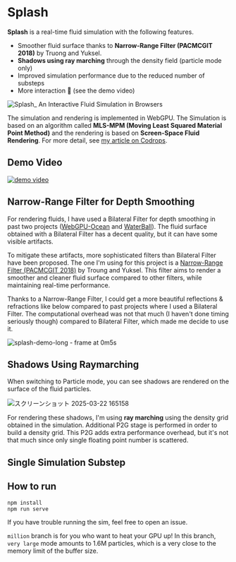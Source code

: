 # Splash
**Splash** is a real-time fluid simulation with the following features.
- Smoother fluid surface thanks to **Narrow-Range Filter (PACMCGIT 2018)** by Truong and Yuksel.
- **Shadows using ray marching** through the density field (particle mode only)
- Improved simulation performance due to the reduced number of substeps
- More interaction 🌊 (see the demo video)

![Splash_ An Interactive Fluid Simulation in Browsers](https://github.com/user-attachments/assets/6ca3b430-3337-46c3-b378-c582b1dea5e9)

The simulation and rendering is implemented in WebGPU. The Simulation is based on an algorithm called **MLS-MPM (Moving Least Squared Material Point Method)** and the rendering is based on **Screen-Space Fluid Rendering**. For more detail, see [my article on Codrops](https://tympanus.net/codrops/2025/02/26/webgpu-fluid-simulations-high-performance-real-time-rendering/).
## Demo Video
[![demo video](http://img.youtube.com/vi/9C7DRSdh88g/0.jpg)](https://www.youtube.com/watch?v=9C7DRSdh88g)
## Narrow-Range Filter for Depth Smoothing
For rendering fluids, I have used a Bilateral Filter for depth smoothing in past two projects ([WebGPU-Ocean](https://github.com/matsuoka-601/webgpu-ocean) and [WaterBall](https://github.com/matsuoka-601/waterball)). The fluid surface obtained with a Bilateral Filter has a decent quality, but it can have some visible artifacts.

To mitigate these artifacts, more sophisticated filters than Bilateral Filter have been proposed. The one I'm using for this project is a [Narrow-Range Filter (PACMCGIT 2018)](https://ttnghia.github.io/pdf/NarrowRangeFilter.pdf) by Troung and Yuksel. This filter aims to render a smoother and cleaner fluid surface compared to other filters, while maintaining real-time performance.

Thanks to a Narrow-Range Filter, I could get a more beautiful reflections & refractions like below compared to past projects where I used a Bilateral Filter. The computational overhead was not that much (I haven't done timing seriously though) compared to Bilateral Filter, which made me decide to use it.

![splash-demo-long - frame at 0m5s](https://github.com/user-attachments/assets/97a703c4-1f6d-4f9c-b977-f1974ca5c7d8)
## Shadows Using Raymarching
When switching to Particle mode, you can see shadows are rendered on the surface of the fluid particles. 

![スクリーンショット 2025-03-22 165158](https://github.com/user-attachments/assets/891a4229-30df-4dbf-891a-7ecea6e26017)

For rendering these shadows, I'm using **ray marching** using the density grid obtained in the simulation. Additional P2G stage is performed in order to build a density grid. This P2G adds extra performance overhead, but it's not that much since only single floating point number is scattered.
## Single Simulation Substep
## How to run
```
npm install
npm run serve
```
If you have trouble running the sim, feel free to open an issue.

`million` branch is for you who want to heat your GPU up! In this branch, `very large` mode amounts to 1.6M particles, which is a very close to the memory limit of the buffer size.
